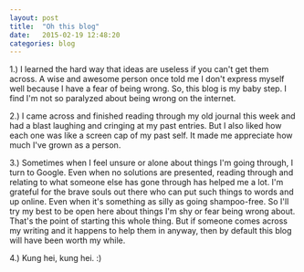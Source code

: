 ```yaml
---
layout: post
title:  "Oh this blog"
date:   2015-02-19 12:48:20
categories: blog
---
```

1.) I learned the hard way that ideas are useless if you can't get them across. A wise and awesome person once told me I don't express myself well  because I have a fear of being wrong. So, this blog is my baby step. I find I'm not so paralyzed about being wrong on the internet. 

2.) I came across and finished reading through my old journal this week and had a blast laughing and cringing at my past entries. But I also liked how each one was like a screen cap of my past self. It made me appreciate how much I've grown as a person. 

3.) Sometimes when I feel unsure or alone about things I'm going through, I turn to Google. Even when no solutions are presented, reading through and relating to what someone else has gone through has helped me a lot. I'm grateful for the brave souls out there who can put such things to words and up online. Even when it's something as silly as going shampoo-free. So I'll try my best to be open here about things I'm shy or fear being wrong about. That's the point of starting this whole thing. But if someone comes across my writing and it happens to help them in anyway, then by default this blog will have been worth my while. 

4.) Kung hei, kung hei. :)
